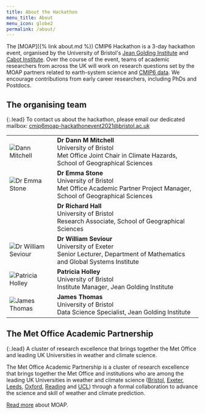```yaml
---
title: About the Hackathon
menu_title: About
menu_icon: globe2
permalink: /about/
---
```


The [MOAP]({% link about.md %}) CMIP6 Hackathon is a 3-day
hackathon event, organised by the University of Bristol's [Jean Golding
Institute](https://www.bristol.ac.uk/golding/) and [Cabot
Institute](https://www.bristol.ac.uk/cabot/). Over the course of the event,
teams of academic researchers from across the UK will work on research questions
set by the MOAP partners related to earth-system science and [CMIP6
data](https://esgf-index1.ceda.ac.uk/projects/cmip6-ceda/). We encourage
contributions from early career researchers, including PhDs and Postdocs.

## The organising team

{:.lead}
To contact us about the hackathon, please email our dedicated mailbox: <a href="mailto:cmip6moap-hackathonevent2021@bristol.ac.uk">cmip6moap-hackathonevent2021@bristol.ac.uk</a>

<table class="team-list">
    <tr>
        <td>
            <img alt="Dann Mitchell" src="{% link assets/team/Dann.jpg %}">
        </td>
        <td>
            <strong>Dr Dann M Mitchell</strong>
            <span class="profile-links">
                <a title="Profile &amp; contact" href="https://research-information.bris.ac.uk/en/persons/dann-m-mitchell"><i class="bi bi-person-lines-fill"></i></a>
                <a title="Website" href="https://www.climatebristol.org/"><i class="bi bi-globe2"></i></a>
                <a title="GitHub" href="https://github.com/dmm17/"><i class="bi bi-github"></i></a>
                <a title="Twitter" href="https://twitter.com/ClimateDann"><i class="bi bi-twitter"></i></a>
            </span>
            <br>University of Bristol
            <br>Met Office Joint Chair in Climate Hazards, School of Geographical Sciences
        </td>
    </tr>
    <tr>
        <td>
            <img alt="Dr Emma Stone" src="{% link assets/team/Emma.jpg %}">
        </td>
        <td>
            <strong>Dr Emma Stone</strong>
            <span class="profile-links">
                <a title="Profile &amp; contact" href="https://www.bris.ac.uk/contact/person/getDetails?personKey=rn9rLhoJMlvvds3wexjHj5ep0mqebQ"><i class="bi bi-person-lines-fill"></i></a>
            </span>
            <br>University of Bristol
            <br>Met Office Academic Partner Project Manager, School of Geographical Sciences
        </td>
    </tr>
    <tr>
        <td>
            <img alt="" src="https://avatars.githubusercontent.com/u/0?s=120&v=4">
        </td>
        <td>
            <strong>Dr Richard Hall</strong>
            <span class="profile-links">
                <a title="Profile &amp; contact" href="https://research-information.bris.ac.uk/en/persons/richard-j-hall"><i class="bi bi-person-lines-fill"></i></a>
            </span>
            <br>University of Bristol
            <br>Research Associate, School of Geographical Sciences
        </td>
    </tr>
    <tr>
        <td>
            <img alt="Dr William Seviour" src="{% link assets/team/Will.jpg %}">
        </td>
        <td>
            <strong>Dr William Seviour</strong>
            <span class="profile-links">
                <a title="Profile &amp; contact" href="https://emps.exeter.ac.uk/mathematics/staff/ws359"><i class="bi bi-person-lines-fill"></i></a>
                <a title="Website" href="https://wseviour.github.io/"><i class="bi bi-globe2"></i></a>
                <a title="GitHub" href="https://github.com/wseviour/"><i class="bi bi-github"></i></a>
                <a title="Twitter" href="https://twitter.com/WillSeviour"><i class="bi bi-twitter"></i></a>
            </span>
            <br>University of Exeter
            <br>Senior Lecturer, Department of Mathematics and Global Systems Institute 
        </td>
    </tr>
    <tr>
        <td>
            <img alt="Patricia Holley" src="{% link assets/team/Patty.jpg %}">
        </td>
        <td>
            <strong>Patricia Holley</strong>
            <span class="profile-links">
                <a title="Profile &amp; contact" href="https://www.bris.ac.uk/contact/person/getDetails?personKey=9tNdYV3TvjDC0p0L3d6TSvZ4ligZa3"><i class="bi bi-person-lines-fill"></i></a>
                <a title="Website" href="https://www.bristol.ac.uk/golding/"><i class="bi bi-globe2"></i></a>
            </span>
            <br>University of Bristol
            <br>Institute Manager, Jean Golding Institute
        </td>
    </tr>
    <tr>
        <td>
            <img alt="James Thomas" src="{% link assets/team/James.jpg %}">
        </td>
        <td>
            <strong>James Thomas</strong>
            <span class="profile-links">
                <a title="Profile &amp; contact" href="https://www.bris.ac.uk/contact/person/getDetails?personKey=7PWOgX70s8UndjDH0UkfhsFGi763DB"><i class="bi bi-person-lines-fill"></i></a>
                <a title="Website" href="https://jatonline.co.uk/"><i class="bi bi-globe2"></i></a>
                <a title="GitHub" href="https://github.com/jatonline/"><i class="bi bi-github"></i></a>
            </span>
            <br>University of Bristol
            <br>Data Science Specialist, Jean Golding Institute
        </td>
    </tr>
</table>

## The Met Office Academic Partnership

{:.lead}
A cluster of research excellence that brings together the Met Office and
leading UK Universities in weather and climate science.

The Met Office Academic Partnership is a cluster of research excellence that
brings together the Met Office and institutions who are among the leading UK
Universities in weather and climate science
([Bristol](https://www.bristol.ac.uk), [Exeter](https://www.exeter.ac.uk),
[Leeds](https://www.leeds.ac.uk), [Oxford](https://www.ox.ac.uk),
[Reading](https://www.reading.ac.uk) and [UCL](https://www.ucl.ac.uk)) through a
formal collaboration to advance the science and skill of weather and climate
prediction.

[Read more](https://www.metoffice.gov.uk/research/approach/collaboration/partnership)
about MOAP.
